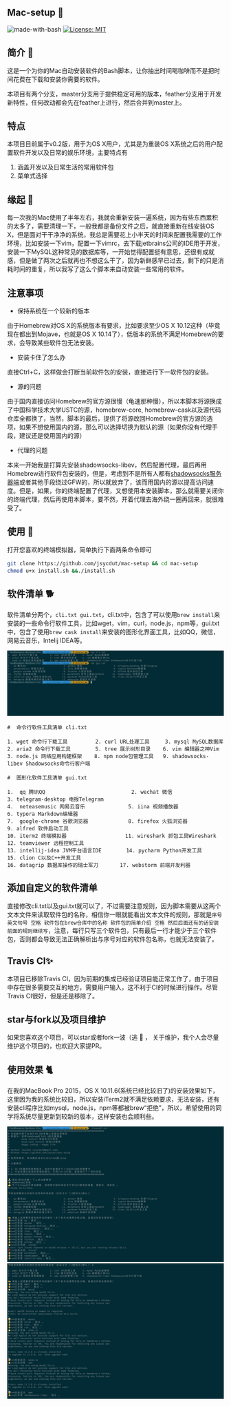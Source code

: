 ## Mac-setup 🍇

![made-with-bash](https://img.shields.io/badge/Made%20with-Bash-1f425f.svg)  [![License: MIT](https://img.shields.io/badge/License-MIT-yellow.svg)](https://opensource.org/licenses/MIT)

## 简介 🙉

这是一个为你的Mac自动安装软件的Bash脚本，让你抽出时间喝咖啡而不是把时间花费在下载和安装你需要的软件。

本项目有两个分支，master分支用于提供稳定可用的版本，feather分支用于开发新特性，任何改动都会先在feather上进行，然后合并到master上。

## 特点

本项目目前属于v0.2版，用于为OS X用户，尤其是为重装OS X系统之后的用户配置软件开发以及日常的娱乐环境，主要特点有

1. 涵盖开发以及日常生活的常用软件包
2. 菜单式选择

## 缘起 🙈

每一次我的Mac使用了半年左右，我就会重新安装一遍系统，因为有些东西累积的太多了，需要清理一下，一般我都是备份文件之后，就直接重新在线安装OS X，但是面对干干净净的系统，我总是需要花上小半天的时间来配置我需要的工作环境，比如安装一下vim，配置一下vimrc，去下载jetbrains公司的IDE用于开发，安装一下MySQL这种常见的数据库等，一开始觉得配置挺有意思，还很有成就感，但是做了两次之后就再也不想这么干了，因为新鲜感早已过去，剩下的只是消耗时间的重复，所以我写了这么个脚本来自动安装一些常用的软件。

## 注意事项

* 保持系统在一个较新的版本

由于Homebrew对OS X的系统版本有要求，比如要求至少OS X 10.12这种（毕竟现在都出到Mojave，也就是OS X 10.14了），低版本的系统不满足Homebrew的要求，会导致某些软件包无法安装。

* 安装卡住了怎么办

直接Ctrl+C，这样做会打断当前软件包的安装，直接进行下一软件包的安装。

* 源的问题

由于国内直接访问Homebrew的官方源很慢（龟速那种慢），所以本脚本将源换成了中国科学技术大学USTC的源，homebrew-core, homebrew-cask以及源代码仓库全都换了，当然，脚本的最后，提供了将源改回Homebrew的官方源的选项，如果不想使用国内的源，那么可以选择切换为默认的源（如果你没有代理手段，建议还是使用国内的源）

* 代理的问题

本来一开始我是打算先安装shadowsocks-libev，然后配置代理，最后再用Homebrew进行软件包安装的，但是，考虑到不是所有人都有[shadowsocks服务器端](https://github.com/jsycdut/shadowsocks-install-scripts)或者其他手段绕过GFW的，所以就放弃了，该而用国内的源以提高访问速度。但是，如果，你的终端配置了代理，又想使用本安装脚本，那么就需要关闭你的终端代理，然后再使用本脚本，要不然，开着代理去海外绕一圈再回来，就很难受了。

## 使用 🙊

打开您喜欢的终端模拟器，简单执行下面两条命令即可

```bash
git clone https://github.com/jsycdut/mac-setup && cd mac-setup
chmod u+x install.sh &&./install.sh
```

## 软件清单 🐕

软件清单分两个，`cli.txt gui.txt`，cli.txt中，包含了可以使用`brew install`来安装的一些命令行软件工具，比如wget，vim，curl，node.js，npm等，gui.txt中，包含了使用`brew cask install`来安装的图形化界面工具，比如QQ，微信，网易云音乐，Intelij IDEA等。

![app_list](https://raw.githubusercontent.com/jsycdut/photos/master/mac-setup/app-list.png)

```text
#  命令行软件工具清单 cli.txt

1. wget 命令行下载工具         2. curl URL处理工具     3. mysql MySQL数据库
2. aria2 命令行下载工具        5. tree 展示树形目录    6. vim 编辑器之神Vim
3. node.js 网络应用构建框架    8. npm node包管理工具   9. shadowsocks-libev Shadowsocks命令行客户端

#  图形化软件工具清单 gui.txt

1.  qq 腾讯QQ                            2. wechat 微信                       3. telegram-desktop 电报Telegram
4.  neteasemusic 网易云音乐              5. iina 视频播放器                   6. typora Markdown编辑器
7.  google-chrome 谷歌浏览器             8. firefox 火狐浏览器                9. alfred 软件启动工具
10. iterm2 终端模拟器                   11. wireshark 抓包工具Wireshark      12. teamviewer 远程控制工具
13. intellij-idea JVM平台语言IDE        14. pycharm Python开发工具           15. clion C以及C++开发工具
16. datagrip 数据库操作的瑞士军刀       17. webstorm 前端开发利器
```

## 添加自定义的软件清单

直接修改cli.txt以及gui.txt就可以了，不过需要注意规则，因为脚本需要从这两个文本文件来读取软件包的名称，相信你一眼就能看出文本文件的规则，那就是`序号 英文句号 空格 软件包在brew仓库中的名称 软件包的简单介绍 空格 然后后面还有的话安装前面的规则继续写`，注意，每行只写三个软件包，只有最后一行才能少于三个软件包，否则都会导致无法正确解析出与序号对应的软件包名称，也就无法安装了。

## Travis CI✨

本项目已移除Travis CI，因为前期的集成已经验证项目能正常工作了，由于项目中存在很多需要交互的地方，需要用户输入，这不利于CI的时候进行操作。尽管Travis CI很好，但是还是移除了。

## star与fork以及项目维护

如果您喜欢这个项目，可以star或者fork一波（逃 🏃 ， 关于维护，我个人会尽量维护这个项目的，也欢迎大家提PR。

## 使用效果 🐈

在我的MacBook Pro 2015，OS X 10.11.6(系统已经比较旧了)的安装效果如下，这里因为我的系统比较旧，所以安装iTerm2就不满足依赖要求，无法安装，还有安装cli程序比如mysql，node.js，npm等都被brew“拒绝”，所以，希望使用的同学将系统尽量更新到较新的版本，这样安装也会顺利些。

![install-gui](https://raw.githubusercontent.com/jsycdut/photos/master/mac-setup/install-gui.png)
![install-cli](https://raw.githubusercontent.com/jsycdut/photos/master/mac-setup/install-cli.png)
